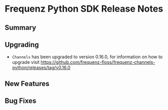 # Frequenz Python SDK Release Notes

## Summary

<!-- Here goes a general summary of what this release is about -->

## Upgrading

<!-- Here goes notes on how to upgrade from previous versions, including deprecations and what they should be replaced with --> 

- `Channels` has been upgraded to version 0.16.0, for information on how to upgrade visit https://github.com/frequenz-floss/frequenz-channels-python/releases/tag/v0.16.0

## New Features

<!-- Here goes the main new features and examples or instructions on how to use them -->

## Bug Fixes

<!-- Here goes notable bug fixes that are worth a special mention or explanation -->
